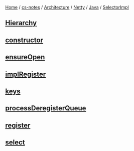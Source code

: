 [Home](https://mengxianbin.github.io) /
[cs-notes](https://mengxianbin.github.io/cs-notes/site) /
[Architecture](https://mengxianbin.github.io/cs-notes/site/Architecture) /
[Netty](https://mengxianbin.github.io/cs-notes/site/Architecture/Netty) /
[Java](https://mengxianbin.github.io/cs-notes/site/Architecture/Netty/Java) /
[SelectorImpl](https://mengxianbin.github.io/cs-notes/site/Architecture/Netty/Java/SelectorImpl)

## [Hierarchy](https://mengxianbin.github.io/cs-notes/site/Architecture/Netty/Java/SelectorImpl/Hierarchy)

## [constructor](https://mengxianbin.github.io/cs-notes/site/Architecture/Netty/Java/SelectorImpl/constructor)

## [ensureOpen](https://mengxianbin.github.io/cs-notes/site/Architecture/Netty/Java/SelectorImpl/ensureOpen)

## [implRegister](https://mengxianbin.github.io/cs-notes/site/Architecture/Netty/Java/SelectorImpl/implRegister)

## [keys](https://mengxianbin.github.io/cs-notes/site/Architecture/Netty/Java/SelectorImpl/keys)

## [processDeregisterQueue](https://mengxianbin.github.io/cs-notes/site/Architecture/Netty/Java/SelectorImpl/processDeregisterQueue)

## [register](https://mengxianbin.github.io/cs-notes/site/Architecture/Netty/Java/SelectorImpl/register)

## [select](https://mengxianbin.github.io/cs-notes/site/Architecture/Netty/Java/SelectorImpl/select)
